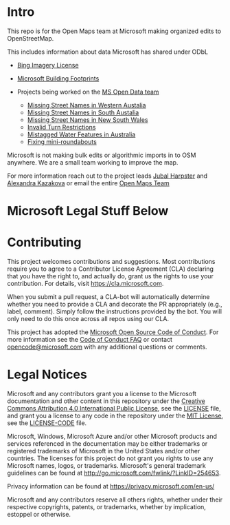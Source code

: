 

# Intro
This repo is for the Open Maps team at Microsoft making organized edits to OpenStreetMap. 

This includes information about data Microsoft has shared under ODbL
  * [Bing Imagery License](https://github.com/Microsoft/Open-Maps/wiki/Bing-Maps-Imagery-License)
  * [Microsoft Building Footprints](https://github.com/Microsoft/Open-Maps/wiki/Microsoft-Building-Footprint-Release)
  
  
* Projects being worked on the [MS Open Data team](https://github.com/Microsoft/Open-Maps/wiki/Open-Maps-Team-at-Microsoft)
    * [Missing Street Names in Western Austalia](https://github.com/Microsoft/Open-Maps/issues/1)
    * [Missing Street Names in South Austalia](https://github.com/Microsoft/Open-Maps/issues/4)
    * [Missing Street Names in New South Wales](https://github.com/Microsoft/Open-Maps/issues/6)
    * [Invalid Turn Restrictions](https://github.com/Microsoft/Open-Maps/issues/2)
    * [Mistagged Water Features in Australia](https://github.com/Microsoft/Open-Maps/issues/5)
    * [Fixing mini-roundabouts](https://github.com/Microsoft/Open-Maps/issues/7)
    
Microsoft is not making bulk edits or algorithmic imports in to OSM anywhere. We are a small team working to improve the map. 

For more information reach out to the project leads [Jubal Harpster](http://www.openstreetmap.org/user/jharpster) and [Alexandra Kazakova](http://www.openstreetmap.org/user/alexkaz) or email the entire [Open Maps Team](openmaps@microsoft.com) 




# Microsoft Legal Stuff Below







# Contributing

This project welcomes contributions and suggestions.  Most contributions require you to agree to a
Contributor License Agreement (CLA) declaring that you have the right to, and actually do, grant us
the rights to use your contribution. For details, visit https://cla.microsoft.com.

When you submit a pull request, a CLA-bot will automatically determine whether you need to provide
a CLA and decorate the PR appropriately (e.g., label, comment). Simply follow the instructions
provided by the bot. You will only need to do this once across all repos using our CLA.

This project has adopted the [Microsoft Open Source Code of Conduct](https://opensource.microsoft.com/codeofconduct/).
For more information see the [Code of Conduct FAQ](https://opensource.microsoft.com/codeofconduct/faq/) or
contact [opencode@microsoft.com](mailto:opencode@microsoft.com) with any additional questions or comments.

# Legal Notices

Microsoft and any contributors grant you a license to the Microsoft documentation and other content
in this repository under the [Creative Commons Attribution 4.0 International Public License](https://creativecommons.org/licenses/by/4.0/legalcode),
see the [LICENSE](LICENSE) file, and grant you a license to any code in the repository under the [MIT License](https://opensource.org/licenses/MIT), see the
[LICENSE-CODE](LICENSE-CODE) file.

Microsoft, Windows, Microsoft Azure and/or other Microsoft products and services referenced in the documentation
may be either trademarks or registered trademarks of Microsoft in the United States and/or other countries.
The licenses for this project do not grant you rights to use any Microsoft names, logos, or trademarks.
Microsoft's general trademark guidelines can be found at http://go.microsoft.com/fwlink/?LinkID=254653.

Privacy information can be found at https://privacy.microsoft.com/en-us/

Microsoft and any contributors reserve all others rights, whether under their respective copyrights, patents,
or trademarks, whether by implication, estoppel or otherwise.
